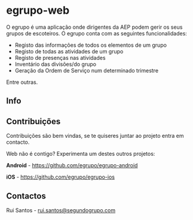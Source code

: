 # egrupo-web #
O egrupo é uma aplicação onde dirigentes da AEP podem gerir os seus grupos de escoteiros. O egrupo conta com as seguintes funcionalidades:

* Registo das informações de todos os elementos de um grupo
* Registo de todas as atividades de um grupo
* Registo de presenças nas atividades
* Inventário das divisões/do grupo
* Geração da Ordem de Serviço num determinado trimestre
 
Entre outras.

## Info ##

## Contribuições ##
Contribuições são bem vindas, se te quiseres juntar ao projeto entra em contacto.

Web não é contigo? Experimenta um destes outros projetos:

**Android** - https://github.com/egrupo/egrupo-android

**iOS** - https://github.com/egrupo/egrupo-ios

## Contactos ##
Rui Santos - rui.santos@segundogrupo.com
